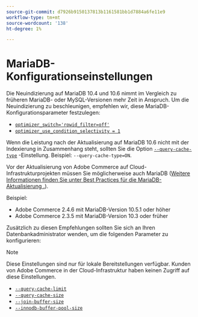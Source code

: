 ```yaml
---
source-git-commit: d7926b9150137813b1161581bb1d7884a6fe11e9
workflow-type: tm+mt
source-wordcount: '138'
ht-degree: 1%

---
```

# MariaDB-Konfigurationseinstellungen

Die Neuindizierung auf MariaDB 10.4 und 10.6 nimmt im Vergleich zu früheren MariaDB- oder MySQL-Versionen mehr Zeit in Anspruch. Um die Neuindizierung zu beschleunigen, empfehlen wir, diese MariaDB-Konfigurationsparameter festzulegen:

* [`optimizer_switch='rowid_filter=off'`](https://mariadb.com/kb/en/optimizer-switch/)
* [`optimizer_use_condition_selectivity = 1`](https://mariadb.com/products/skysql/docs/reference/es/system-variables/optimizer_use_condition_selectivity/)

Wenn die Leistung nach der Aktualisierung auf MariaDB 10.6 nicht mit der Indexierung in Zusammenhang steht, sollten Sie die Option [`--query-cache-type`](https://mariadb.com/kb/en/server-system-variables/#query_cache_type) -Einstellung. Beispiel: `--query-cache-type=ON`.

Vor der Aktualisierung von Adobe Commerce auf Cloud-Infrastrukturprojekten müssen Sie möglicherweise auch MariaDB ([Weitere Informationen finden Sie unter Best Practices für die MariaDB-Aktualisierung .](../implementation-playbook/best-practices/maintenance/mariadb-upgrade.md)).

Beispiel:

* Adobe Commerce 2.4.6 mit MariaDB-Version 10.5.1 oder höher
* Adobe Commerce 2.3.5 mit MariaDB-Version 10.3 oder früher

Zusätzlich zu diesen Empfehlungen sollten Sie sich an Ihren Datenbankadministrator wenden, um die folgenden Parameter zu konfigurieren:

>[!NOTE]
>
>Diese Einstellungen sind nur für lokale Bereitstellungen verfügbar. Kunden von Adobe Commerce in der Cloud-Infrastruktur haben keinen Zugriff auf diese Einstellungen.

* [`--query-cache-limit`](https://mariadb.com/kb/en/server-system-variables/#query_cache_limit)
* [`--query-cache-size`](https://mariadb.com/kb/en/server-system-variables/#query_cache_size)
* [`--join-buffer-size`](https://mariadb.com/kb/en/server-system-variables/#join_buffer_size)
* [`--innodb-buffer-pool-size`](https://mariadb.com/kb/en/innodb-buffer-pool/#innodb_buffer_pool_size)
